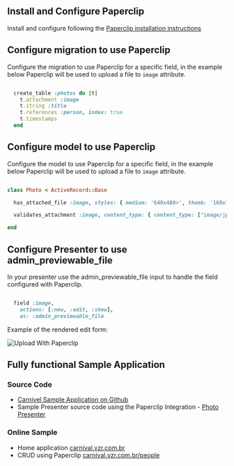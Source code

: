 
## Install and Configure Paperclip
Install and configure following the [Paperclip installation instructions](https://github.com/thoughtbot/paperclip#installation)

## Configure migration to use Paperclip
Configure the migration to use Paperclip for a specific field, in the example below Paperclip will be used to upload a file to `image` attribute.


```ruby

  create_table :photos do |t|
    t.attachment :image
    t.string :title
    t.references :person, index: true
    t.timestamps
  end
```


## Configure model to use Paperclip
Configure the model to use Paperclip for a specific field, in the example below Paperclip will be used to upload a file to `image` attribute.


```ruby

class Photo < ActiveRecord::Base

  has_attached_file :image, styles: { medium: '640x480>', thumb: '160x120>'  }, default_url: 'missing.png'

  validates_attachment :image, content_type: { content_type: ["image/jpg", "image/jpeg", "image/png", "image/gif"] }

end

```

## Configure Presenter to use admin_previewable_file
In your presenter use the admin_previewable_file input to handle the field configured with Paperclip.

```ruby

  field :image,
    actions: [:new, :edit, :show],
    as: :admin_previewable_file
```

Example of the rendered edit form:

![Upload With Paperclip](https://dl.dropboxusercontent.com/u/2134454/cdn/carnival/carnival-paperclip-upload.png)

## Fully functional Sample Application

### Source Code
* [Carnivel Sample Application on Github](https://github.com/Vizir/carnival-sample-application)
* Sample Presenter source code using the Paperclip Integration - [Photo Presenter](https://github.com/Vizir/carnival-sample-application/blob/master/app/presenters/photo_presenter.rb)

### Online Sample
* Home application [carnival.vzr.com.br](http://carnival.vzr.com.br)
* CRUD using Paperclip [carnival.vzr.com.br/people](http://carnival.vzr.com.br/people)

